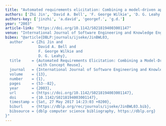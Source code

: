 ```yaml
---
title: "Automated requirements elicitation: Combining a model-driven approach with concept reuse"
authors: ['Zhi Jin', 'David A. Bell', 'F. George Wilkie', 'D. G. Leahy']
authors-key: ['jinzhi', 'a.david', 'georgef.', 'g.d.']
year: "2003"
article-link: "https://doi.org/10.1142/S0218194003001147"
venue: "International Journal of Software Engineering and Knowledge Engineering"
bibex: "@article{DBLP:journals/ijseke/JinBWL03,
  author    = {Zhi Jin and
               David A. Bell and
               F. George Wilkie and
               D. G. Leahy},
  title     = {Automated Requirements Elicitation: Combining a Model-Driven Approach
               with Concept Reuse},
  journal   = {International Journal of Software Engineering and Knowledge Engineering},
  volume    = {13},
  number    = {1},
  pages     = {53--82},
  year      = {2003},
  url       = {https://doi.org/10.1142/S0218194003001147},
  doi       = {10.1142/S0218194003001147},
  timestamp = {Sat, 27 May 2017 14:23:03 +0200},
  biburl    = {https://dblp.org/rec/journals/ijseke/JinBWL03.bib},
  bibsource = {dblp computer science bibliography, https://dblp.org}
}"
---
```

